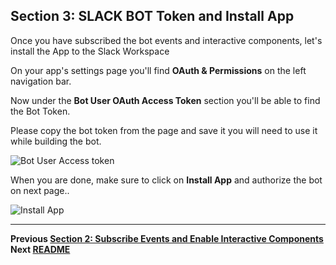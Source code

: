 ## Section 3: SLACK BOT Token and Install App

Once you have subscribed the bot events and interactive components, let's install the App to the Slack Workspace

On your app's settings page you'll find **OAuth & Permissions** on the left navigation bar.

Now under the **Bot User OAuth Access Token** section you'll be able to find the Bot Token.

Please copy the bot token from the page and save it you will need to use it while building the bot.

![Bot User Access token](https://s3.ap-south-1.amazonaws.com/jenkinsbot/token.PNG)

When you are done, make sure to click on **Install App** and authorize the bot on next page..

![Install App](https://s3.ap-south-1.amazonaws.com/jenkinsbot/install2.PNG)

---
**Previous [Section 2: Subscribe Events and Enable Interactive Components](./../docs/section2.md)**  
**Next [README](./../README.md)** 
